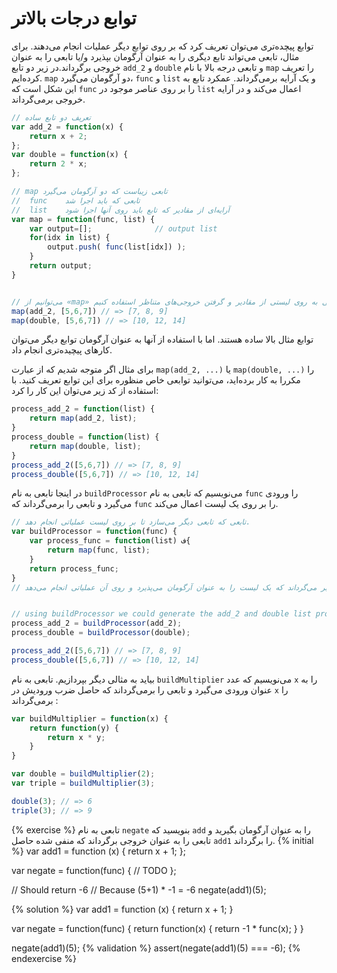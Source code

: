 # توابع درجات بالاتر

توابع پیچده‌تری می‌توان تعریف کرد که بر روی توابع دیگر عملیات انجام می‌دهند.
برای مثال، تابعی می‌تواند تابع دیگری را به عنوان آرگومان بپذیرد و/یا تابعی را به عنوان خروجی برگرداند.در زیر دو تابع `add_2` و `double`  و تابعی درجه بالا با نام `map` را تعریف کرده‌ایم. `map` دو آرگومان می‌گیرد، `func` و `list` و یک آرایه برمی‌گرداند. عمکرد تابع به این شکل است که `func` را بر روی عناصر موجود در `list` اعمال می‌کند و در آرایه خروجی برمی‌گرداند.

```javascript
// تعریف دو تابع ساده
var add_2 = function(x) {
    return x + 2;
};
var double = function(x) {
    return 2 * x;
};

// map تابعی زیباست که دو آرگومان می‌گیرد
//  func	تابعی که باید اجرا شد
//  list	آرایه‌ای از مقادیر که تابع باید روی آنها اجرا شود
var map = function(func, list) {
    var output=[];              // output list
    for(idx in list) {
        output.push( func(list[idx]) );
    }
    return output;
}


// می‌توانیم از «map» برای اعمال تابعی به روی لیستی از مقادیر و گرفتن خروجی‌های متناظر استفاده کنیم
map(add_2, [5,6,7]) // => [7, 8, 9]
map(double, [5,6,7]) // => [10, 12, 14]
```
توابع مثال بالا ساده هستند. اما با استفاده از آنها به عنوان آرگومان توابع دیگر می‌توان کارهای پیچیده‌تری انجام داد.

برای مثال اگر متوجه شدیم که از عبارت `map(add_2, ...)` یا `map(double, ...)` را مکررا به کار برده‌اید، می‌توانید توابعی خاص منظوره برای این توابع تعریف کنید. با استفاده از کد زیر می‌توان این کار را کرد:

```javascript
process_add_2 = function(list) {
    return map(add_2, list);
}
process_double = function(list) {
    return map(double, list);
}
process_add_2([5,6,7]) // => [7, 8, 9]
process_double([5,6,7]) // => [10, 12, 14]
```

در اینجا تابعی به نام `buildProcessor` می‌نویسیم که تابعی به نام `func` را ورودی می‌گیرد
و تابعی را برمی‌گرداند که `func` را بر روی یک لیست اعمال می‌کند.

```javascript
// تابعی که تابعی دیگر می‌سازد تا بر روی لیست عملیاتی انجام دهد.
var buildProcessor = function(func) {
    var process_func = function(list) ف{
        return map(func, list);
    }
    return process_func;
}
// اجرای تابع فوق تابعی دیگر را بر می‌گرداند که یک لیست را به عنوان آرگومان می‌پذیرد و روی آن عملیاتی انجام می‌دهد.


// using buildProcessor we could generate the add_2 and double list processors as follows:
process_add_2 = buildProcessor(add_2);
process_double = buildProcessor(double);

process_add_2([5,6,7]) // => [7, 8, 9]
process_double([5,6,7]) // => [10, 12, 14]
```

بیاید به مثالی دیگر بپردازیم.
تابعی به نام `buildMultiplier` می‌نویسیم که عدد `x` را به عنوان ورودی می‌گیرد و تابعی را برمی‌گرداند که حاصل ضرب ورودیش در `x` را برمی‌گرداند :

```javascript
var buildMultiplier = function(x) {
    return function(y) {
        return x * y;
    }
}

var double = buildMultiplier(2);
var triple = buildMultiplier(3);

double(3); // => 6
triple(3); // => 9
```

{% exercise %}
تابعی به نام `negate` بنویسید که `add` را به عنوان آرگومان بگیرید و تابعی را به عنوان خروجی برگرداند که منفی شده حاصل `add1` را برگرداند.
{% initial %}
var add1 = function (x) {
    return x + 1;
};

var negate = function(func) {
    // TODO
};

// Should return -6
// Because (5+1) * -1 = -6
negate(add1)(5);

{% solution %}
var add1 = function (x) {
    return x + 1;
}

var negate = function(func) {
    return function(x) {
        return -1 * func(x);
    }
}

negate(add1)(5);
{% validation %}
assert(negate(add1)(5) === -6);
{% endexercise %}

